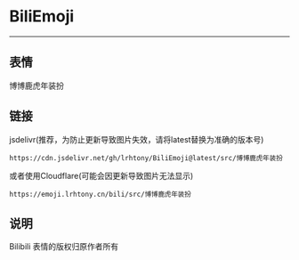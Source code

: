 # BiliEmoji
---
## 表情
博博鹿虎年装扮
## 链接
jsdelivr(推荐，为防止更新导致图片失效，请将latest替换为准确的版本号)
```
https://cdn.jsdelivr.net/gh/lrhtony/BiliEmoji@latest/src/博博鹿虎年装扮
```
或者使用Cloudflare(可能会因更新导致图片无法显示)
```
https://emoji.lrhtony.cn/bili/src/博博鹿虎年装扮
```
## 说明
Bilibili 表情的版权归原作者所有
